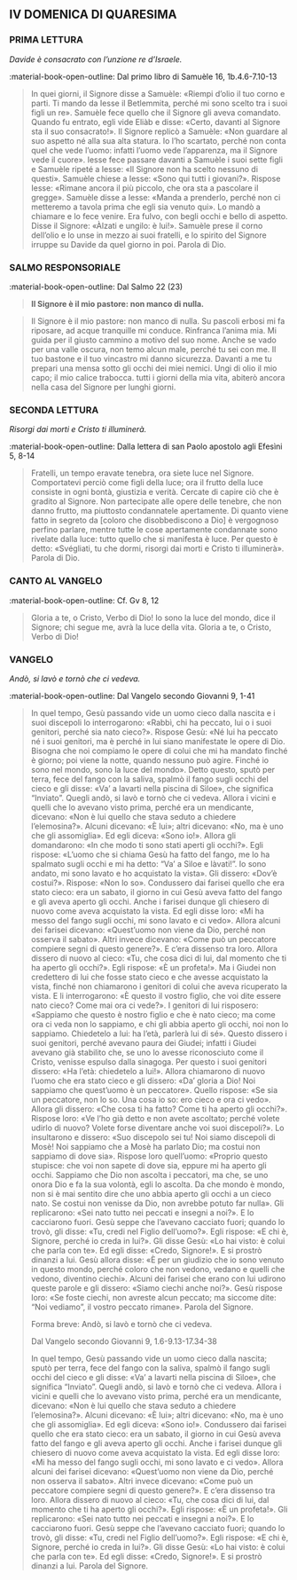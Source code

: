 ## IV DOMENICA DI QUARESIMA
> 
### PRIMA LETTURA
*Davide è consacrato con l’unzione re d’Israele.*

:material-book-open-outline: Dal primo libro di Samuèle
16, 1b.4.6-7.10-13

> In quei giorni, il Signore disse a Samuèle: «Riempi d’olio il tuo corno e parti. Ti mando da Iesse il Betlemmita, perché mi sono scelto tra i suoi figli un re». Samuèle fece quello che il Signore gli aveva comandato. Quando fu entrato, egli vide Eliàb e disse: «Certo, davanti al Signore sta il suo consacrato!». Il Signore replicò a Samuèle: «Non guardare al suo aspetto né alla sua alta statura. Io l’ho scartato, perché non conta quel che vede l’uomo: infatti l’uomo vede l’apparenza, ma il Signore vede il cuore». Iesse fece passare davanti a Samuèle i suoi sette figli e Samuèle ripeté a Iesse: «Il Signore non ha scelto nessuno di questi». Samuèle chiese a Iesse: «Sono qui tutti i giovani?». Rispose Iesse: «Rimane ancora il più piccolo, che ora sta a pascolare il gregge». Samuèle disse a Iesse: «Manda a prenderlo, perché non ci metteremo a tavola prima che egli sia venuto qui». Lo mandò a chiamare e lo fece venire. Era fulvo, con begli occhi e bello di aspetto. Disse il Signore: «Àlzati e ungilo: è lui!». Samuèle prese il corno dell’olio e lo unse in mezzo ai suoi fratelli, e lo spirito del Signore irruppe su Davide da quel giorno in poi. Parola di Dio.
> 
### SALMO RESPONSORIALE
:material-book-open-outline: Dal Salmo 22 (23)

>**Il Signore è il mio pastore: non manco di nulla.**

> Il Signore è il mio pastore:
> non manco di nulla.
> Su pascoli erbosi mi fa riposare,
> ad acque tranquille mi conduce.
> Rinfranca l’anima mia.
> Mi guida per il giusto cammino
> a motivo del suo nome.
> Anche se vado per una valle oscura,
> non temo alcun male, perché tu sei con me.
> Il tuo bastone e il tuo vincastro
> mi danno sicurezza.
> Davanti a me tu prepari una mensa
> sotto gli occhi dei miei nemici.
> Ungi di olio il mio capo;
> il mio calice trabocca.
> tutti i giorni della mia vita,
> abiterò ancora nella casa del Signore
> per lunghi giorni.
> 
### SECONDA LETTURA
*Risorgi dai morti e Cristo ti illuminerà.*

:material-book-open-outline: Dalla lettera di san Paolo apostolo agli Efesìni
5, 8-14

> Fratelli, un tempo eravate tenebra, ora siete luce nel Signore. Comportatevi perciò come figli della luce; ora il frutto della luce consiste in ogni bontà, giustizia e verità. Cercate di capire ciò che è gradito al Signore. Non partecipate alle opere delle tenebre, che non danno frutto, ma piuttosto condannatele apertamente. Di quanto viene fatto in segreto da [coloro che disobbediscono a Dio] è vergognoso perfino parlare, mentre tutte le cose apertamente condannate sono rivelate dalla luce: tutto quello che si manifesta è luce. Per questo è detto: «Svégliati, tu che dormi, risorgi dai morti e Cristo ti illuminerà». Parola di Dio.
> 
### CANTO AL VANGELO
:material-book-open-outline: Cf. Gv 8, 12

> Gloria a te, o Cristo, Verbo di Dio!
> Io sono la luce del mondo, dice il Signore;
> chi segue me, avrà la luce della vita.
> Gloria a te, o Cristo, Verbo di Dio!
> 
### VANGELO
*Andò, si lavò e tornò che ci vedeva.*

:material-book-open-outline: Dal Vangelo secondo Giovanni
9, 1-41

> In quel tempo, Gesù passando vide un uomo cieco dalla nascita e i suoi discepoli lo interrogarono: «Rabbì, chi ha peccato, lui o i suoi genitori, perché sia nato cieco?». Rispose Gesù: «Né lui ha peccato né i suoi genitori, ma è perché in lui siano manifestate le opere di Dio. Bisogna che noi compiamo le opere di colui che mi ha mandato finché è giorno; poi viene la notte, quando nessuno può agire. Finché io sono nel mondo, sono la luce del mondo». Detto questo, sputò per terra, fece del fango con la saliva, spalmò il fango sugli occhi del cieco e gli disse: «Va’ a lavarti nella piscina di Sìloe», che significa “Inviato”. Quegli andò, si lavò e tornò che ci vedeva. Allora i vicini e quelli che lo avevano visto prima, perché era un mendicante, dicevano: «Non è lui quello che stava seduto a chiedere l’elemosina?». Alcuni dicevano: «È lui»; altri dicevano: «No, ma è uno che gli assomiglia». Ed egli diceva: «Sono io!». Allora gli domandarono: «In che modo ti sono stati aperti gli occhi?». Egli rispose: «L’uomo che si chiama Gesù ha fatto del fango, me lo ha spalmato sugli occhi e mi ha detto: “Va’ a Sìloe e làvati!”. Io sono andato, mi sono lavato e ho acquistato la vista». Gli dissero: «Dov’è costui?». Rispose: «Non lo so». Condussero dai farisei quello che era stato cieco: era un sabato, il giorno in cui Gesù aveva fatto del fango e gli aveva aperto gli occhi. Anche i farisei dunque gli chiesero di nuovo come aveva acquistato la vista. Ed egli disse loro: «Mi ha messo del fango sugli occhi, mi sono lavato e ci vedo». Allora alcuni dei farisei dicevano: «Quest’uomo non viene da Dio, perché non osserva il sabato». Altri invece dicevano: «Come può un peccatore compiere segni di questo genere?». E c’era dissenso tra loro. Allora dissero di nuovo al cieco: «Tu, che cosa dici di lui, dal momento che ti ha aperto gli occhi?». Egli rispose: «È un profeta!». Ma i Giudei non credettero di lui che fosse stato cieco e che avesse acquistato la vista, finché non chiamarono i genitori di colui che aveva ricuperato la vista. E li interrogarono: «È questo il vostro figlio, che voi dite essere nato cieco? Come mai ora ci vede?». I genitori di lui risposero: «Sappiamo che questo è nostro figlio e che è nato cieco; ma come ora ci veda non lo sappiamo, e chi gli abbia aperto gli occhi, noi non lo sappiamo. Chiedetelo a lui: ha l’età, parlerà lui di sé». Questo dissero i suoi genitori, perché avevano paura dei Giudei; infatti i Giudei avevano già stabilito che, se uno lo avesse riconosciuto come il Cristo, venisse espulso dalla sinagoga. Per questo i suoi genitori dissero: «Ha l’età: chiedetelo a lui!». Allora chiamarono di nuovo l’uomo che era stato cieco e gli dissero: «Da’ gloria a Dio! Noi sappiamo che quest’uomo è un peccatore». Quello rispose: «Se sia un peccatore, non lo so. Una cosa io so: ero cieco e ora ci vedo». Allora gli dissero: «Che cosa ti ha fatto? Come ti ha aperto gli occhi?». Rispose loro: «Ve l’ho già detto e non avete ascoltato; perché volete udirlo di nuovo? Volete forse diventare anche voi suoi discepoli?». Lo insultarono e dissero: «Suo discepolo sei tu! Noi siamo discepoli di Mosè! Noi sappiamo che a Mosè ha parlato Dio; ma costui non sappiamo di dove sia». Rispose loro quell’uomo: «Proprio questo stupisce: che voi non sapete di dove sia, eppure mi ha aperto gli occhi. Sappiamo che Dio non ascolta i peccatori, ma che, se uno onora Dio e fa la sua volontà, egli lo ascolta. Da che mondo è mondo, non si è mai sentito dire che uno abbia aperto gli occhi a un cieco nato. Se costui non venisse da Dio, non avrebbe potuto far nulla». Gli replicarono: «Sei nato tutto nei peccati e insegni a noi?». E lo cacciarono fuori. Gesù seppe che l’avevano cacciato fuori; quando lo trovò, gli disse: «Tu, credi nel Figlio dell’uomo?». Egli rispose: «E chi è, Signore, perché io creda in lui?». Gli disse Gesù: «Lo hai visto: è colui che parla con te». Ed egli disse: «Credo, Signore!». E si prostrò dinanzi a lui. Gesù allora disse: «È per un giudizio che io sono venuto in questo mondo, perché coloro che non vedono, vedano e quelli che vedono, diventino ciechi». Alcuni dei farisei che erano con lui udirono queste parole e gli dissero: «Siamo ciechi anche noi?». Gesù rispose loro: «Se foste ciechi, non avreste alcun peccato; ma siccome dite: “Noi vediamo”, il vostro peccato rimane». Parola del Signore.
> 
> Forma breve:
> Andò, si lavò e tornò che ci vedeva.
> 
> Dal Vangelo secondo Giovanni
> 9, 1.6-9.13-17.34-38
> 
> In quel tempo, Gesù passando vide un uomo cieco dalla nascita; sputò per terra, fece del fango con la saliva, spalmò il fango sugli occhi del cieco e gli disse: «Va’ a lavarti nella piscina di Sìloe», che significa “Inviato”. Quegli andò, si lavò e tornò che ci vedeva. Allora i vicini e quelli che lo avevano visto prima, perché era un mendicante, dicevano: «Non è lui quello che stava seduto a chiedere l’elemosina?». Alcuni dicevano: «È lui»; altri dicevano: «No, ma è uno che gli assomiglia». Ed egli diceva: «Sono io!». Condussero dai farisei quello che era stato cieco: era un sabato, il giorno in cui Gesù aveva fatto del fango e gli aveva aperto gli occhi. Anche i farisei dunque gli chiesero di nuovo come aveva acquistato la vista. Ed egli disse loro: «Mi ha messo del fango sugli occhi, mi sono lavato e ci vedo». Allora alcuni dei farisei dicevano: «Quest’uomo non viene da Dio, perché non osserva il sabato». Altri invece dicevano: «Come può un peccatore compiere segni di questo genere?». E c’era dissenso tra loro. Allora dissero di nuovo al cieco: «Tu, che cosa dici di lui, dal momento che ti ha aperto gli occhi?». Egli rispose: «È un profeta!». Gli replicarono: «Sei nato tutto nei peccati e insegni a noi?». E lo cacciarono fuori. Gesù seppe che l’avevano cacciato fuori; quando lo trovò, gli disse: «Tu, credi nel Figlio dell’uomo?». Egli rispose: «E chi è, Signore, perché io creda in lui?». Gli disse Gesù: «Lo hai visto: è colui che parla con te». Ed egli disse: «Credo, Signore!». E si prostrò dinanzi a lui. Parola del Signore.